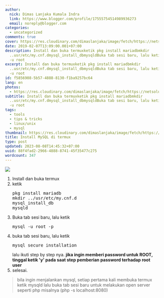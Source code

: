 ```yaml
---
author:
  nick: Dimas Lanjaka Kumala Indra
  link: https://www.blogger.com/profile/17555754514989936273
  email: noreply@blogger.com
categories:
  - uncategorized
comments: true
cover: https://res.cloudinary.com/dimaslanjaka/image/fetch/https://netsolutions.net.au/wp-content/uploads/2015/07/mysql-mariadb-795x480.png
date: 2019-02-07T13:09:00.001+07:00
description: Install dan buka termuxketik pkg install mariadbmkdir
  ..usr/etc/my.cnf.dmysql_install_dbmysqldBuka tab sesi baru, lalu ketik mysql
  -u root
excerpt: Install dan buka termuxketik pkg install mariadbmkdir
  ..usr/etc/my.cnf.dmysql_install_dbmysqldBuka tab sesi baru, lalu ketik mysql
  -u root
id: f5856908-5b57-4888-8130-f1ba9257bc64
lang: en
photos:
  - https://res.cloudinary.com/dimaslanjaka/image/fetch/https://netsolutions.net.au/wp-content/uploads/2015/07/mysql-mariadb-795x480.png
subtitle: Install dan buka termuxketik pkg install mariadbmkdir
  ..usr/etc/my.cnf.dmysql_install_dbmysqldBuka tab sesi baru, lalu ketik mysql
  -u root
tags:
  - tools
  - tips & tricks
  - linux/unix
  - mysql
thumbnail: https://res.cloudinary.com/dimaslanjaka/image/fetch/https://netsolutions.net.au/wp-content/uploads/2015/07/mysql-mariadb-795x480.png
title: Install MySQL di termux
type: post
updated: 2023-08-08T14:45:32+07:00
uuid: 88f4fad2-2966-4888-8741-45f35477c275
wordcount: 347
---
```


<div dir="ltrx" style="text-align: left;" trbidi="on"><img src="https://res.cloudinary.com/dimaslanjaka/image/fetch/https://netsolutions.net.au/wp-content/uploads/2015/07/mysql-mariadb-795x480.png"><ol style="text-align: left;"><li>Install dan buka termux</li><li>ketik <pre>pkg install mariadb<br>mkdir ../usr/etc/my.cnf.d<br>mysql_install_db<br>mysqld<br></pre></li><li>Buka tab sesi baru, lalu ketik <pre id="pre">mysql -u root -p<br></pre></li><li> buka tab sesi baru, lalu ketik  <pre id="pre">mysql_secure_installation</pre>lalu ikuti step by step nya. <b>jika ingin memberi password untuk ROOT, tinggal ketik 'y' pada saat step pemberian password terhadap root user</b></li><li>selesai.</li></ol><blockquote class="tr_bq">bila ingin menjalankan mysql, setiap pertama kali membuka termux ketik mysqld lalu buka tab sesi baru untuk melakukan open server seperti php misalnya (php -s localhost:8080)</blockquote></div>
